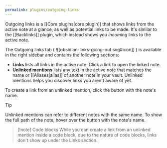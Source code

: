 ```yaml
---
permalink: plugins/outgoing-links
---
```

Outgoing links is a [[Core plugins|core plugin]] that shows links from the active note at a glance, as well as potential links to be made. It's similar to the [[Backlinks]] plugin, which instead shows you _incoming_ links to the active note.

The Outgoing links tab ( ![[obsidian-links-going-out.svg#icon]] ) is available in the right sidebar and contains the following sections:

- **Links** lists all links in the active note. Click a link to open the linked note.
- **Unlinked mentions** lists any text in the active note that matches the name or [[Aliases|alias]] of another note in your vault. Unlinked mentions helps you discover links you aren't aware of yet.

To create a link from an unlinked mention, click the button with the note's name.

> [!tip]
> Unlinked mentions can refer to different notes with the same name. To show the full path of the note, hover over the button with the note's name.

> [!note] Code blocks
> While you can create a link from an unlinked mention inside a code block, due to the nature of code blocks, links don't show up under the Links section.

